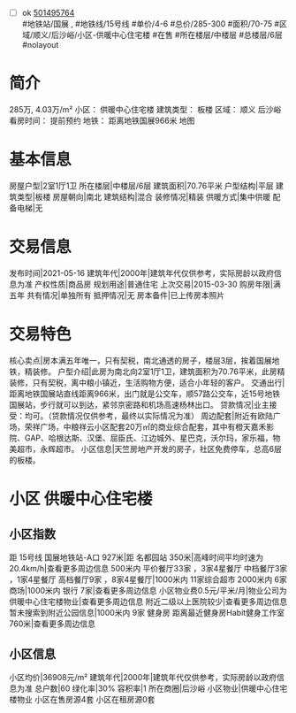 - [ ] ok [501495764](https://bj.5i5j.com/ershoufang/501495764.html)  
 #地铁站/国展 ,  #地铁线/15号线
#单价/4-6 #总价/285-300 #面积/70-75   #区域/顺义/后沙峪/小区-供暖中心住宅楼 #在售 #所在楼层/中楼层 #总楼层/6层 #nolayout 
# 简介 
 285万,  4.03万/m² 
小区： 供暖中心住宅楼
建筑类型： 板楼
区域： 顺义 后沙峪
看房时间： 提前预约
地铁： 距离地铁国展966米 地图
# 基本信息 
 房屋户型|2室1厅1卫
所在楼层|中楼层/6层
建筑面积|70.76平米
户型结构|平层
建筑类型|板楼
房屋朝向|南北
建筑结构|混合
装修情况|精装
供暖方式|集中供暖
配备电梯|无
# 交易信息 
 发布时间|2021-05-16
建筑年代|2000年|建筑年代仅供参考，实际房龄以政府信息为准
产权性质|商品房
规划用途|普通住宅
上次交易|2015-03-30
购房年限|满五年
共有情况|单独所有
抵押情况|无
房本备件|已上传房本照片
# 交易特色 
 核心卖点|房本满五年唯一，只有契税，南北通透的房子，楼层3层，挨着国展地铁，精装修。
户型介绍|此房为南北向2室1厅1卫，建筑面积为70.76平米，此房精装修，只有契税，离中粮小镇近，生活购物方便，适合小年轻的客户。
交通出行|距离地铁国展站直线距离966米，出门就是公交车，顺57路公交车，近15号地铁国展站，步行就可以到达，紧邻京密路和机场高速杨林出口。
贷款情况|业主接受：均可。（贷款情况仅供参考，最终以实际情况为准）
周边配套|附近有欧陆广场，荣祥广场，中粮祥云小区配套20万㎡的商业综合配套，其中有橙天嘉禾影院、GAP、哈根达斯、汉堡、屈臣氏、江边城外、星巴克，沃尔玛，家乐福，物美超市，永辉超市。
小区信息|天竺房地产开发的房子，社区免费停车，总高6层的板楼。
# 小区 供暖中心住宅楼
## 小区指数 
 距 15号线 国展地铁站-A口 927米|距 名都园站 350米|高峰时间平均时速为20.4km/h|查看更多周边信息
500米内 平价餐厅33家 ，3家4星餐厅
中档餐厅3家 ，1家4星餐厅
高档餐厅9家 ，8家4星餐厅|1000米内 11家综合超市
2000米内 6家商场|1000米内 银行 7家|查看更多周边信息
小区物业费0.5元/平米/月|物业公司为供暖中心住宅楼物业|查看更多周边信息
附近二级以上医院较少|查看更多周边信息
暂未搜索到附近公园信息|1000米内 9家 健身房
距离最近健身房Habit健身工作室 760米|查看更多周边信息
## 小区信息 
 小区均价|36908元/m²
建筑年代|2000年|建筑年代仅供参考，实际房龄以政府信息为准
总户数|60
绿化率|30%
容积率|1
所在商圈|后沙峪
小区物业|供暖中心住宅楼物业
小区在售房源4套
小区在租房源0套
